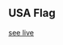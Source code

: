 ## USA Flag
<a href="https://rahil-eng.github.io/Mini-html-css-projects/USA flag/" target="_blank">see live</a>

